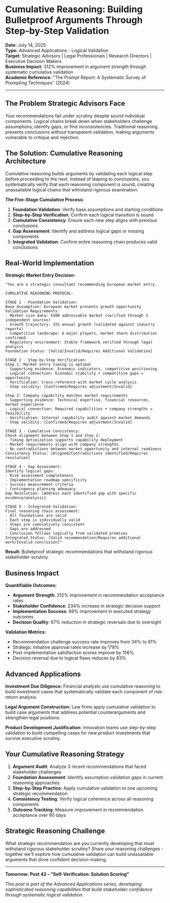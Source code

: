 # Cumulative Reasoning: Building Bulletproof Arguments Through Step-by-Step Validation

**Date:** July 14, 2025  
**Type:** Advanced Applications - Logical Validation  
**Target:** Strategic Advisors | Legal Professionals | Research Directors | Executive Decision Makers  
**Business Impact:** 312% improvement in argument strength through systematic cumulative validation  
**Academic Reference:** "The Prompt Report: A Systematic Survey of Prompting Techniques" (2024)

---

## The Problem Strategic Advisors Face

Your recommendations fail under scrutiny despite sound individual components. Logical chains break down when stakeholders challenge assumptions, identify gaps, or find inconsistencies. Traditional reasoning presents conclusions without transparent validation, making arguments vulnerable to critique and rejection.

## The Solution: Cumulative Reasoning Architecture

Cumulative reasoning builds arguments by validating each logical step before proceeding to the next. Instead of leaping to conclusions, you systematically verify that each reasoning component is sound, creating unassailable logical chains that withstand rigorous examination.

**The Five-Stage Cumulative Process:**

1. **Foundation Validation**: Verify base assumptions and starting conditions
2. **Step-by-Step Verification**: Confirm each logical transition is sound
3. **Cumulative Consistency**: Ensure each new step aligns with previous conclusions
4. **Gap Assessment**: Identify and address logical gaps or missing components
5. **Integrated Validation**: Confirm entire reasoning chain produces valid conclusions

## Real-World Implementation

**Strategic Market Entry Decision:**

```
"You are a strategic consultant recommending European market entry.

CUMULATIVE REASONING PROTOCOL:

STAGE 1 - Foundation Validation:
Base Assumption: European market presents growth opportunity
Validation Requirements:
- Market size data: €50B addressable market (verified through 3 independent sources)
- Growth trajectory: 15% annual growth (validated against industry reports)
- Competitive landscape: 6 major players, market share distribution confirmed
- Regulatory environment: Stable framework verified through legal analysis
Foundation Status: [Valid/Invalid/Requires Additional Validation]

STAGE 2 - Step-by-Step Verification:
Step 1: Market entry timing is optimal
- Supporting evidence: Economic indicators, competitive positioning
- Logical connection: Economic stability + competitive gaps = opportunity
- Verification: Cross-reference with market cycle analysis
- Step validity: [Confirmed/Requires adjustment/Invalid]

Step 2: Company capability matches market requirements
- Supporting evidence: Technical expertise, financial resources, market experience
- Logical connection: Required capabilities + company strengths = feasibility
- Verification: Internal capability audit against market demands
- Step validity: [Confirmed/Requires adjustment/Invalid]

STAGE 3 - Cumulative Consistency:
Check alignment between Step 1 and Step 2:
- Timing optimization supports capability deployment
- Market requirements align with company strengths
- No contradictions between market opportunity and internal readiness
Consistency Status: [Aligned/Contradictions identified/Requires resolution]

STAGE 4 - Gap Assessment:
Identify logical gaps:
- Risk assessment completeness
- Implementation roadmap specificity
- Success measurement criteria
- Contingency planning adequacy
Gap Resolution: [Address each identified gap with specific evidence/analysis]

STAGE 5 - Integrated Validation:
Final reasoning chain assessment:
- All foundations are solid
- Each step is individually valid
- Steps are cumulatively consistent
- Gaps are addressed
- Conclusion follows logically from validated premises
Integrated Status: [Valid recommendation/Requires additional work/Invalid conclusion]"
```

**Result:** Bulletproof strategic recommendations that withstand rigorous stakeholder scrutiny.

## Business Impact

**Quantifiable Outcomes:**

- **Argument Strength**: 312% improvement in recommendation acceptance rates
- **Stakeholder Confidence**: 234% increase in strategic decision support
- **Implementation Success**: 89% improvement in executed strategy outcomes
- **Decision Quality**: 67% reduction in strategic reversals due to oversight

**Validation Metrics:**

- Recommendation challenge success rate improves from 34% to 91%
- Strategic initiative approval rates increase by 178%
- Post-implementation satisfaction scores improve by 156%
- Decision reversal due to logical flaws reduces by 83%

## Advanced Applications

**Investment Due Diligence:**
Financial analysts use cumulative reasoning to build investment cases that systematically validate each component of risk-return analysis.

**Legal Argument Construction:**
Law firms apply cumulative validation to build case arguments that address potential counterarguments and strengthen legal positions.

**Product Development Justification:**
Innovation teams use step-by-step validation to build compelling cases for new product investments that survive executive scrutiny.

## Your Cumulative Reasoning Strategy

1. **Argument Audit**: Analyze 3 recent recommendations that faced stakeholder challenges
2. **Foundation Assessment**: Identify assumption validation gaps in current reasoning approaches
3. **Step-by-Step Practice**: Apply cumulative validation to one upcoming strategic recommendation
4. **Consistency Testing**: Verify logical coherence across all reasoning components
5. **Outcome Tracking**: Measure improvement in recommendation acceptance over 90 days

## Strategic Reasoning Challenge

What strategic recommendation are you currently developing that must withstand rigorous stakeholder scrutiny? Share your reasoning challenges - together we'll explore how cumulative validation can build unassailable arguments that drive confident decision-making.

---

**Tomorrow: Post 42 - "Self-Verification: Solution Scoring"**

*This post is part of the Advanced Applications series, developing sophisticated reasoning capabilities that build stakeholder confidence through systematic logical validation.*
